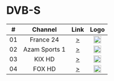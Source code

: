 
<h1>DVB-S</h2>

| #   | Channel           | Link  | Logo |
|:---:|:-----------------:|:-----:|:-----:
| 01  | France 24 | [>](http://f24hls-i.akamaihd.net/hls/live/221147/F24_EN_HI_HLS/master_2000.m3u8) | <img height="20" src="https://raw.githubusercontent.com/Tapiosinn/tv-logos/master/countries/france/france-24-fr.png"/> |
| 02  | Azam Sports 1 | [>](https://1446000130.rsc.cdn77.org/1446000130/manifest.m3u8) | <img height="20" src="https://azamtv.co.tz/mal//assets/images/img-logo-affix.png"/> |
| 03  | KIX HD | [>](https://livecdn.fptplay.net/hda/kixhd_hls.smil/chunklist.m3u8) | <img height="20" src="https://rndcdn.dstv.com/dstvcms/2020/09/29/KIX_logo_4-4_xlrg.png"/> |
| 04  | FOX HD | [>](http://livecdn.fptplay.net/foxlive/foxhd_hls.smil/chunklist.m3u8) | <img height="20" src="http://schedulesdirect-api20141201.s3.us-east-1.amazonaws.com/assets/stationLogos/s58972_dark_360w_270h.png"/> |

